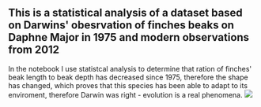 ## This is a statistical analysis of a dataset based on Darwins' obesrvation of finches beaks on Daphne Major in 1975 and modern observations from 2012 
In the notebook I use statistcal analysis to determine that ration of finches' beak length to beak depth has decreased since 1975, therefore the shape has changed, which proves that this species has been able to adapt to its enviroment, therefore Darwin was right - evolution is a real phenomena.
<img src="https://upload.wikimedia.org/wikipedia/commons/a/ae/Darwin's_finches_by_Gould.jpg"></a>
